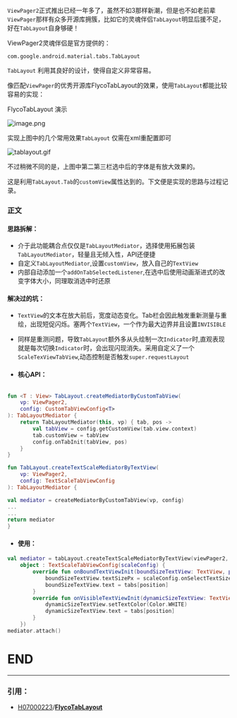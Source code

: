 `ViewPager2`正式推出已经一年多了，虽然不如3那样新潮，但是也不如老前辈`ViewPager`那样有众多开源库拥簇，比如它的灵魂伴侣`TabLayout`明显后援不足，好在`TabLayout`自身够硬！

ViewPager2灵魂伴侣是官方提供的：
```
com.google.android.material.tabs.TabLayout
```
`TabLayout` 利用其良好的设计，使得自定义非常容易。

像匹配`ViewPager`的优秀开源库FlycoTabLayout的效果，使用`TabLayout`都能比较容易的实现：

FlycoTabLayout 演示

![image.png](https://p6-juejin.byteimg.com/tos-cn-i-k3u1fbpfcp/c563e436c4344814b6b0378967696edf~tplv-k3u1fbpfcp-watermark.image?)

实现上图中的几个常用效果`TabLayout` 仅需在xml重配置即可


![tablayout.gif](https://p3-juejin.byteimg.com/tos-cn-i-k3u1fbpfcp/8e237249806744b98d0acb2f459aed1d~tplv-k3u1fbpfcp-watermark.image?)

不过稍微不同的是，上图中第二第三栏选中后的字体是有放大效果的。

这是利用`TabLayout.Tab`的`customView`属性达到的。下文便是实现的思路与过程记录。


### 正文

 #### 思路拆解：
* 介于此功能耦合点仅仅是`TabLayoutMediator`，选择使用拓展包装`TabLayoutMediator`，轻量且无倾入性，API还便捷
* 自定义`TabLayoutMediator`,设置`customView`，放入自己的`TextView`
* 内部自动添加一个`addOnTabSelectedListener`,在选中后使用动画渐进式的改变字体大小，同理取消选中时还原

#### 解决过的坑：
* `TextView`的文本在放大前后，宽度动态变化。Tab栏会因此触发重新测量与重绘，出现短促闪烁。塞两个`TextView`，一个作为最大边界并且设置`INVISIBLE`
* 同样是重测问题，导致`TabLayout`额外多从头绘制一次`Indicator`时,直观表现就是每次切换`Indicator`时，会出现闪现消失。采用自定义了一个`ScaleTexViewTabView`,动态控制是否触发`super.requestLayout`

* #### 核心API：
```Kotlin

fun <T : View> TabLayout.createMediatorByCustomTabView(
    vp: ViewPager2,
    config: CustomTabViewConfig<T>
): TabLayoutMediator {
    return TabLayoutMediator(this, vp) { tab, pos ->
        val tabView = config.getCustomView(tab.view.context)
        tab.customView = tabView
        config.onTabInit(tabView, pos)
    }
}

fun TabLayout.createTextScaleMediatorByTextView(
    vp: ViewPager2,
    config: TextScaleTabViewConfig
): TabLayoutMediator {

val mediator = createMediatorByCustomTabView(vp, config)
...
...
return mediator
}
```
* #### 使用：
```Kotlin
val mediator = tabLayout.createTextScaleMediatorByTextView(viewPager2,
    object : TextScaleTabViewConfig(scaleConfig) {
        override fun onBoundTextViewInit(boundSizeTextView: TextView, position: Int) {
            boundSizeTextView.textSizePx = scaleConfig.onSelectTextSize
            boundSizeTextView.text = tabs[position]
        }
        override fun onVisibleTextViewInit(dynamicSizeTextView: TextView, position: Int) {
            dynamicSizeTextView.setTextColor(Color.WHITE)
            dynamicSizeTextView.text = tabs[position]
        }
    })
mediator.attach()
```


# END
***
### 引用：
* [H07000223](https://github.com/H07000223)/**[FlycoTabLayout](https://github.com/H07000223/FlycoTabLayout)**